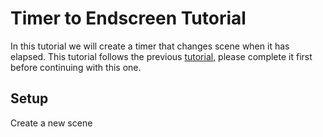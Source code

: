 # Timer to Endscreen Tutorial

In this tutorial we will create a timer that changes scene when it has elapsed. This tutorial follows the previous [tutorial](https://github.com/ie2990/IsabelElia_CW1/blob/master/Tutorial3_HoldObject.md), please complete it first before continuing with this one.

## Setup

Create a new scene 
